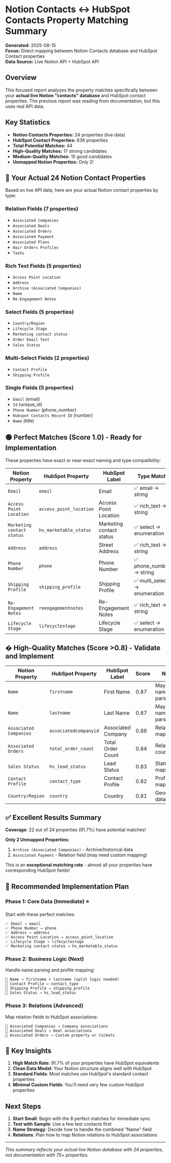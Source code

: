 # Notion Contacts ↔ HubSpot Contacts Property Matching Summary

**Generated:** 2025-08-15  
**Focus:** Direct mapping between Notion Contacts database and HubSpot Contact properties  
**Data Source:** Live Notion API + HubSpot API

## Overview

This focused report analyzes the property matches specifically between your **actual live Notion "contacts" database** and HubSpot contact properties. The previous report was reading from documentation, but this uses real API data.

## Key Statistics
- **Notion Contacts Properties:** 24 properties (live data)
- **HubSpot Contact Properties:** 636 properties  
- **Total Potential Matches:** 44
- **High-Quality Matches:** 17 strong candidates
- **Medium-Quality Matches:** 15 good candidates
- **Unmapped Notion Properties:** Only 2!

## 🎯 Your Actual 24 Notion Contact Properties

Based on live API data, here are your actual Notion contact properties by type:

### Relation Fields (7 properties)
- `Associated Companies`
- `Associated Deals` 
- `Associated Orders`
- `Associated Payment`
- `Associated Plans`
- `Hair Orders Profiles`
- `Tasks`

### Rich Text Fields (5 properties)
- `Access Point Location`
- `Address`
- `Archive (Associated Companies)`
- `Name`
- `Re-Engagement Notes`

### Select Fields (5 properties)
- `Country/Region`
- `Lifecycle Stage`
- `Marketing contact status`
- `Order Email Text`
- `Sales Status`

### Multi-Select Fields (2 properties)
- `Contact Profile`
- `Shipping Profile`

### Single Fields (5 properties)
- `Email` (email)
- `Id` (unique_id)
- `Phone Number` (phone_number)
- `Hubspot Contacts Record ID` (number)
- `Name` (title)

## 🟢 Perfect Matches (Score 1.0) - Ready for Implementation

These properties have exact or near-exact naming and type compatibility:

| Notion Property | HubSpot Property | HubSpot Label | Type Match | Status |
|---|---|---|---|---|
| `Email` | `email` | Email | ✅ email → string | Perfect |
| `Access Point Location` | `access_point_location` | Access Point Location | ✅ rich_text → string | Perfect |
| `Marketing contact status` | `hs_marketable_status` | Marketing contact status | ✅ select → enumeration | Perfect |
| `Address` | `address` | Street Address | ✅ rich_text → string | Perfect |
| `Phone Number` | `phone` | Phone Number | ✅ phone_number → string | Perfect |
| `Shipping Profile` | `shipping_profile` | Shipping Profile | ✅ multi_select → enumeration | Perfect |
| `Re-Engagement Notes` | `reengagementnotes` | Re-Engagement Notes | ✅ rich_text → string | Perfect |
| `Lifecycle Stage` | `lifecyclestage` | Lifecycle Stage | ✅ select → enumeration | Perfect |

## � High-Quality Matches (Score >0.8) - Validate and Implement

| Notion Property | HubSpot Property | HubSpot Label | Score | Notes |
|---|---|---|---|---|
| `Name` | `firstname` | First Name | 0.87 | May need name parsing |
| `Name` | `lastname` | Last Name | 0.87 | May need name parsing |
| `Associated Companies` | `associatedcompanyid` | Associated Company | 0.86 | Relation mapping |
| `Associated Orders` | `total_order_count` | Total Order Count | 0.84 | Relation → count |
| `Sales Status` | `hs_lead_status` | Lead Status | 0.83 | Status mapping |
| `Contact Profile` | `contact_type` | Contact Profile | 0.82 | Profile type mapping |
| `Country/Region` | `country` | Country | 0.81 | Geographic data |

## ✅ Excellent Results Summary

**Coverage**: 22 out of 24 properties (91.7%) have potential matches!

**Only 2 Unmapped Properties:**
1. `Archive (Associated Companies)` - Archive/historical data
2. `Associated Payment` - Relation field (may need custom mapping)

This is an **exceptional matching rate** - almost all your properties have corresponding HubSpot fields!

## 🚀 Recommended Implementation Plan

### Phase 1: Core Data (Immediate) ⭐
Start with these perfect matches:
```
✅ Email → email
✅ Phone Number → phone  
✅ Address → address
✅ Access Point Location → access_point_location
✅ Lifecycle Stage → lifecyclestage
✅ Marketing contact status → hs_marketable_status
```

### Phase 2: Business Logic (Next) 
Handle name parsing and profile mapping:
```
🔄 Name → firstname + lastname (split logic needed)
🔄 Contact Profile → contact_type
🔄 Shipping Profile → shipping_profile
🔄 Sales Status → hs_lead_status
```

### Phase 3: Relations (Advanced)
Map relation fields to HubSpot associations:
```
🔗 Associated Companies → Company associations
🔗 Associated Deals → Deal associations  
🔗 Associated Orders → Custom property or tickets
```

## 🎯 Key Insights

1. **High Match Rate**: 91.7% of your properties have HubSpot equivalents
2. **Clean Data Model**: Your Notion structure aligns well with HubSpot
3. **Standard Fields**: Most matches use HubSpot's standard contact properties
4. **Minimal Custom Fields**: You'll need very few custom HubSpot properties

## Next Steps

1. **Start Small**: Begin with the 8 perfect matches for immediate sync
2. **Test with Sample**: Use a few test contacts first
3. **Name Strategy**: Decide how to handle the combined "Name" field
4. **Relations**: Plan how to map Notion relations to HubSpot associations

---

*This summary reflects your actual live Notion database with 24 properties, not documentation with 75+ properties.*
